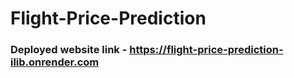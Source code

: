 # Flight-Price-Prediction
### Deployed website link - https://flight-price-prediction-ilib.onrender.com
